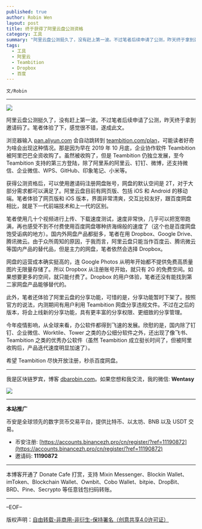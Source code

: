 ```yaml
---
published: true
author: Robin Wen
layout: post
title: 终于获得了阿里云盘公测资格
category: 工具
summary: "阿里云盘公测挺久了，没有赶上第一波。不过笔者后续申请了公测，昨天终于拿到邀请码了。笔者体验了下，感觉很不错，遂成此文。今年疫情影响，从全球来看，办公软件都得到飞速的发展。欣慰的是，国内除了钉钉、企业微信、Worktile、Tower 之类的办公细分软件之外，还出现了像飞书、Teambition 之类的优秀办公软件（虽然 Teambition 成立挺长时间了，但被阿里收购后，产品迭代速度明显加速了）。希望 Teambition 可以赶紧开放注册，秒杀百度网盘。"
tags:
  - 工具
  - 阿里云
  - Teambition
  - Dropbox
  - 百度
---
```


`文/Robin`

***

![](https://cdn.dbarobin.com/bf465rg.png)

阿里云盘公测挺久了，没有赶上第一波。不过笔者后续申请了公测，昨天终于拿到邀请码了。笔者体验了下，感觉很不错，遂成此文。

浏览器输入 [pan.aliyun.com](https://pan.aliyun.com) 会自动跳转到 [teambition.com/plan](https://teambition.com/plan)，可能读者好奇为啥会出现这种情况。那是因为早在 2019 年 10 月底，企业协作软件 Teambition 被阿里巴巴全资收购了。虽然被收购了，但是 Teambition 仍独立发展，至今 Teambition 支持的第三方登陆，除了阿里系的阿里云、钉钉、微博，还支持微信、企业微信、WPS、GitHub、印象笔记、小米等。

获得公测资格后，可以使用邀请码注册网盘账号，网盘的默认空间是 2T，对于大部分需求都可以满足了。阿里云盘目前有网页版、包括 iOS 和 Android 的移动端。笔者体验了网页版和 iOS 版本，界面非常清爽，交互比较友好，跟百度网盘相比，就是下一代前端技术和上一代的区别。

笔者使用几十个视频进行上传、下载速度测试，速度非常快，几乎可以把宽带跑满，再也感受不到不付费使用百度网盘哪种挤海绵般的速度了（这个也是百度网盘饱受诟病的地方）。国内外网盘产品都挺多，笔者在用 Dropbox、Google Drive、腾讯微云。由于众所周知的原因，于我而言，阿里云盘只能当作百度云、腾讯微云等国内产品的替代品，但是主力的网盘，笔者依然会选择 Dropbox。

网盘的运营成本确实挺高的，连 Google Photos 从明年开始都不提供免费高质量图片无限量存储了。所以 Dropbox 从注册账号开始，就只有 2G 的免费空间。如果想要更多的空间，就只能付费了。Dropbox 的用户体验，笔者还没有能找到第二家网盘产品能够替代的。

此外，笔者还体验了阿里云盘的分享功能，可惜的是，分享功能暂时下架了。按照官方的说法，内测期间有用户利用 Teambition 网盘分享违规文件。不过在之后的版本，将会上线新的分享功能，具有更丰富的分享权限、更细致的分享管理。

今年疫情影响，从全球来看，办公软件都得到飞速的发展。欣慰的是，国内除了钉钉、企业微信、Worktile、Tower 之类的办公细分软件之外，还出现了像飞书、Teambition 之类的优秀办公软件（虽然 Teambition 成立挺长时间了，但被阿里收购后，产品迭代速度明显加速了）。

希望 Teambition 尽快开放注册，秒杀百度网盘。

***

我是区块链罗宾，博客 [dbarobin.com](https://dbarobin.com/)。如果您想和我交流，我的微信: **Wentasy**

![](https://cdn.dbarobin.com/v4yywe2.png)

***

**本站推广**

币安是全球领先的数字货币交易平台，提供比特币、以太坊、BNB 以及 USDT 交易。

* 币安注册: [https://accounts.binancezh.pro/cn/register/?ref=11190872](https://accounts.binancezh.pro/cn/register/?ref=11190872)
* 邀请码: **11190872**

***

本博客开通了 Donate Cafe 打赏，支持 Mixin Messenger、Blockin Wallet、imToken、Blockchain Wallet、Ownbit、Cobo Wallet、bitpie、DropBit、BRD、Pine、Secrypto 等任意钱包扫码转账。

<center>
    <div class="--donate-button"
         data-button-id="f8b9df0d-af9a-460d-8258-d3f435445075"
    ></div>
</center>

***

–EOF–

版权声明：[自由转载-非商用-非衍生-保持署名（创意共享4.0许可证）](http://creativecommons.org/licenses/by-nc-nd/4.0/deed.zh)